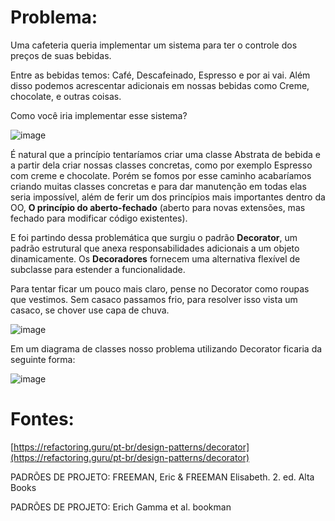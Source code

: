 # Problema:

Uma cafeteria queria implementar um sistema para ter o controle dos preços de suas bebidas.

Entre as bebidas temos: Café, Descafeinado, Espresso e por ai vai. Além disso podemos acrescentar adicionais em nossas bebidas como Creme, chocolate, e outras coisas.

Como você iria implementar esse sistema?

![image](https://user-images.githubusercontent.com/47933829/138320448-759346d5-5475-4b76-8703-420f0ac957aa.png)

É natural que a princípio tentaríamos criar uma classe Abstrata de bebida e a partir dela criar nossas classes concretas, como por exemplo Espresso com creme e chocolate. Porém se fomos por esse caminho acabaríamos criando muitas classes concretas e para dar manutenção em todas elas seria impossível, além de ferir um dos princípios mais importantes dentro da OO, **O princípio do aberto-fechado** (aberto para novas extensões, mas fechado para modificar código existentes).

E foi partindo dessa problemática que surgiu o padrão **Decorator**, um padrão estrutural que anexa responsabilidades adicionais a um objeto dinamicamente. Os **Decoradores** fornecem uma alternativa flexível de subclasse para estender a funcionalidade.

Para tentar ficar um pouco mais claro, pense no Decorator como roupas que vestimos. Sem casaco passamos frio, para resolver isso vista um casaco, se chover use capa de chuva.

![image](https://user-images.githubusercontent.com/47933829/138320827-1d04f845-0f2a-4c91-95b9-b135afc83daf.png)

Em um diagrama de classes nosso problema utilizando Decorator ficaria da seguinte forma:

![image](https://user-images.githubusercontent.com/47933829/138320910-bed0db3f-e532-4caa-887a-33b4274a7bc4.png)

# Fontes:

[https://refactoring.guru/pt-br/design-patterns/decorator](https://refactoring.guru/pt-br/design-patterns/decorator)

PADRÕES DE PROJETO: FREEMAN, Eric & FREEMAN Elisabeth. 2. ed. Alta Books

PADRÕES DE PROJETO: Erich Gamma et al. bookman
